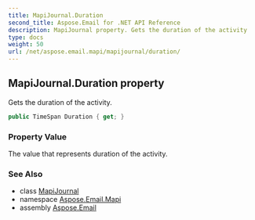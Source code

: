 ```yaml
---
title: MapiJournal.Duration
second_title: Aspose.Email for .NET API Reference
description: MapiJournal property. Gets the duration of the activity
type: docs
weight: 50
url: /net/aspose.email.mapi/mapijournal/duration/
---
```

## MapiJournal.Duration property

Gets the duration of the activity.

```csharp
public TimeSpan Duration { get; }
```

### Property Value

The value that represents duration of the activity.

### See Also

* class [MapiJournal](../)
* namespace [Aspose.Email.Mapi](../../mapijournal/)
* assembly [Aspose.Email](../../../)


